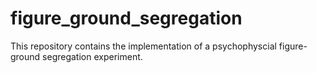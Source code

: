 # figure_ground_segregation
This repository contains the implementation of a psychophyscial figure-ground segregation experiment. 
